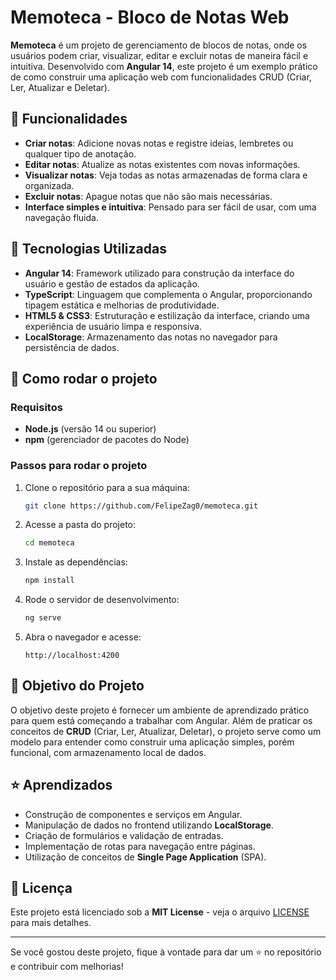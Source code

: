 # Memoteca - Bloco de Notas Web

**Memoteca** é um projeto de gerenciamento de blocos de notas, onde os usuários podem criar, visualizar, editar e excluir notas de maneira fácil e intuitiva. Desenvolvido com **Angular 14**, este projeto é um exemplo prático de como construir uma aplicação web com funcionalidades CRUD (Criar, Ler, Atualizar e Deletar).

## :memo: Funcionalidades

- **Criar notas**: Adicione novas notas e registre ideias, lembretes ou qualquer tipo de anotação.
- **Editar notas**: Atualize as notas existentes com novas informações.
- **Visualizar notas**: Veja todas as notas armazenadas de forma clara e organizada.
- **Excluir notas**: Apague notas que não são mais necessárias.
- **Interface simples e intuitiva**: Pensado para ser fácil de usar, com uma navegação fluida.

## :wrench: Tecnologias Utilizadas

- **Angular 14**: Framework utilizado para construção da interface do usuário e gestão de estados da aplicação.
- **TypeScript**: Linguagem que complementa o Angular, proporcionando tipagem estática e melhorias de produtividade.
- **HTML5 & CSS3**: Estruturação e estilização da interface, criando uma experiência de usuário limpa e responsiva.
- **LocalStorage**: Armazenamento das notas no navegador para persistência de dados.

## :rocket: Como rodar o projeto

### Requisitos

- **Node.js** (versão 14 ou superior)
- **npm** (gerenciador de pacotes do Node)

### Passos para rodar o projeto

1. Clone o repositório para a sua máquina:
    ```bash
    git clone https://github.com/FelipeZag0/memoteca.git
    ```

2. Acesse a pasta do projeto:
    ```bash
    cd memoteca
    ```

3. Instale as dependências:
    ```bash
    npm install
    ```

4. Rode o servidor de desenvolvimento:
    ```bash
    ng serve
    ```

5. Abra o navegador e acesse:
    ```
    http://localhost:4200
    ```

## :thought_balloon: Objetivo do Projeto

O objetivo deste projeto é fornecer um ambiente de aprendizado prático para quem está começando a trabalhar com Angular. Além de praticar os conceitos de **CRUD** (Criar, Ler, Atualizar, Deletar), o projeto serve como um modelo para entender como construir uma aplicação simples, porém funcional, com armazenamento local de dados. 

## :star: Aprendizados

- Construção de componentes e serviços em Angular.
- Manipulação de dados no frontend utilizando **LocalStorage**.
- Criação de formulários e validação de entradas.
- Implementação de rotas para navegação entre páginas.
- Utilização de conceitos de **Single Page Application** (SPA).

## :memo: Licença

Este projeto está licenciado sob a **MIT License** - veja o arquivo [LICENSE](LICENSE) para mais detalhes.

---

Se você gostou deste projeto, fique à vontade para dar um ⭐️ no repositório e contribuir com melhorias!
